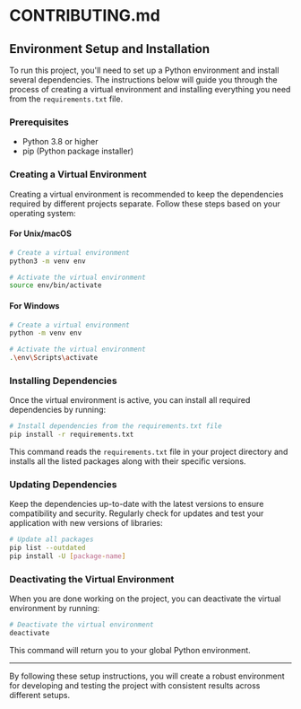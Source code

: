 # CONTRIBUTING.md

## Environment Setup and Installation

To run this project, you'll need to set up a Python environment and install several dependencies. The instructions below will guide you through the process of creating a virtual environment and installing everything you need from the `requirements.txt` file.

### Prerequisites

- Python 3.8 or higher
- pip (Python package installer)

### Creating a Virtual Environment

Creating a virtual environment is recommended to keep the dependencies required by different projects separate. Follow these steps based on your operating system:

#### For Unix/macOS

```bash
# Create a virtual environment
python3 -m venv env

# Activate the virtual environment
source env/bin/activate
```

#### For Windows

```bash
# Create a virtual environment
python -m venv env

# Activate the virtual environment
.\env\Scripts\activate
```

### Installing Dependencies

Once the virtual environment is active, you can install all required dependencies by running:

```bash
# Install dependencies from the requirements.txt file
pip install -r requirements.txt
```

This command reads the `requirements.txt` file in your project directory and installs all the listed packages along with their specific versions.

### Updating Dependencies

Keep the dependencies up-to-date with the latest versions to ensure compatibility and security. Regularly check for updates and test your application with new versions of libraries:

```bash
# Update all packages
pip list --outdated
pip install -U [package-name]
```

### Deactivating the Virtual Environment

When you are done working on the project, you can deactivate the virtual environment by running:

```bash
# Deactivate the virtual environment
deactivate
```

This command will return you to your global Python environment.

---

By following these setup instructions, you will create a robust environment for developing and testing the project with consistent results across different setups.
